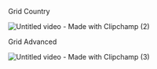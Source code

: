 Grid Country

![Untitled video - Made with Clipchamp (2)](https://user-images.githubusercontent.com/116119327/235281495-d616dbf2-6be4-44e7-ae8c-fa2c039d2e20.gif)

Grid Advanced

![Untitled video - Made with Clipchamp (3)](https://user-images.githubusercontent.com/116119327/235281675-8e79127d-aa6d-4187-9cf3-bdb4e36ef780.gif)
